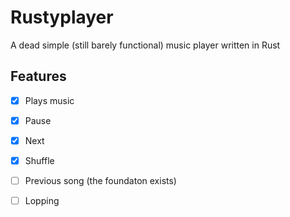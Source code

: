 # Rustyplayer
 A dead simple (still barely functional) music player written in Rust

## Features
- [x] Plays music
- [x] Pause
- [x] Next
- [x] Shuffle
- [ ] Previous song (the foundaton exists)
- [ ] Lopping


